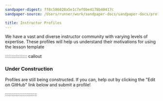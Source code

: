 ```yaml
---
sandpaper-digest: ff8c586028a5e1c7ef0be4178b40417c
sandpaper-source: /Users/runner/work/sandpaper-docs/sandpaper-docs/profiles/instructor.md

title: Instructor Profiles
---
```


We have a vast and diverse instructor community with varying levels of expertise.
These profiles will help us understand their motivations for using the lesson
template


:::::::::::::::::: callout

### Under Construction

Profiles are still being constructed. If you can, help out by clicking the
"Edit on GitHub" link below and submit a profile!

::::::::::::::::::::::::::
